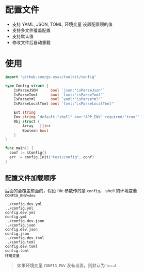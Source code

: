 # 配置文件

 * 支持 YAML, JSON, TOML, 环境变量 设置配置项的值
 * 支持多文件覆盖配置
 * 支持默认值
 * 修改文件后自动重载

# 使用

```go
import "github.com/go-eyas/toolkit/config"

type Config struct {
	IsParseJSON      bool `json:"isParseJson"`
	IsParseToml      bool `toml:"isParseToml"`
	IsParseYml       bool `yaml:"isParseYml"`
	IsParseLocalToml bool `toml:"isParseLocalToml"`

	Ext string 
	Env string `default:"shell" env:"APP_ENV" required:"true"`
	Obj struct {
		Array   []int
		Boolean bool
	}
}

func main() {
  conf := &Config{}
  err := config.Init("test/config", conf)
}

```

## 配置文件加载顺序

后面的会覆盖前面的，假设 file 参数传的是 `config`， shell 的环境变量 `CONFIG_ENV=dev`

```
../config.dev.yml
../config.yml
config.dev.yml
config.yml
../config.dev.json
../config.json
config.dev.json
config.json
../config.dev.toml
../config.toml
config.dev.toml
config.toml
环境变量
```

> 如果环境变量 `CONFIG_ENV` 没有设置，则默认为 `local`
